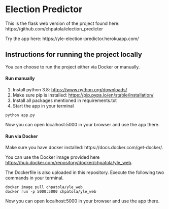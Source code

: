 <h1>Election Predictor</h1>
<p>This is the flask web version of the project found here: https://github.com/chpatola/election_predicter</p>
<p>Try the app here: https://yle-election-predictor.herokuapp.com/</p>

<h2>Instructions for running the project locally</h2>
You can choose to run the project either via Docker or manually.

<h4>Run manually</h4>

1. Install python 3.8: https://www.python.org/downloads/
2. Make sure pip is installed: https://pip.pypa.io/en/stable/installation/
3. Install all packages mentioned in requirements.txt
4. Start the app in your terminal
```      
python app.py
```

Now you can open localhost:5000 in your browser and use the app there.


<h4>Run via Docker</h4>
Make sure you have docker installed: https://docs.docker.com/get-docker/.

You can use the Docker image provided here https://hub.docker.com/repository/docker/chpatola/yle_web.

The Dockerfile is also uploaded in this repository. Execute the following two commands in your terminal.

```
docker image pull chpatola/yle_web
docker run -p 5000:5000 chpatola/yle_web
```    

Now you can open localhost:5000 in your browser and use the app there.    
    
    


